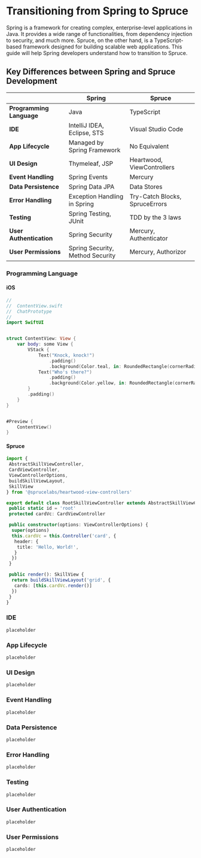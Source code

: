 # Transitioning from Spring to Spruce

Spring is a framework for creating complex, enterprise-level applications in Java. It provides a wide range of functionalities, from dependency injection to security, and much more. Spruce, on the other hand, is a TypeScript-based framework designed for building scalable web applications. This guide will help Spring developers understand how to transition to Spruce.

## Key Differences between Spring and Spruce Development

|     | Spring                   | Spruce                   |
|-----------------------|--------------------------|--------------------------|
| **Programming Language** | Java                    | TypeScript               |
| **IDE**                 | IntelliJ IDEA, Eclipse, STS | Visual Studio Code       |
| **App Lifecycle**       | Managed by Spring Framework | No Equivalent            |
| **UI Design**           | Thymeleaf, JSP          | Heartwood, ViewControllers |
| **Event Handling**      | Spring Events           | Mercury                  |
| **Data Persistence**    | Spring Data JPA         | Data Stores              |
| **Error Handling**      | Exception Handling in Spring | Try-Catch Blocks, SpruceErrors |
| **Testing**             | Spring Testing, JUnit   | TDD by the 3 laws        |
| **User Authentication** | Spring Security         | Mercury, Authenticator   |
| **User Permissions**    | Spring Security, Method Security | Mercury, Authorizor      |

### Programming Language

#### iOS

```swift
//
//  ContentView.swift
//  ChatPrototype
//
import SwiftUI


struct ContentView: View {
    var body: some View {
        VStack {
            Text("Knock, knock!")
                .padding()
                .background(Color.teal, in: RoundedRectangle(cornerRadius: 8))
            Text("Who's there?")
                .padding()
                .background(Color.yellow, in: RoundedRectangle(cornerRadius: 8))
        }
        .padding()
    }
}


#Preview {
    ContentView()
}
```

#### Spruce

```typescript
import {
 AbstractSkillViewController,
 CardViewController,
 ViewControllerOptions,
 buildSkillViewLayout,
 SkillView
} from '@sprucelabs/heartwood-view-controllers'

export default class RootSkillViewController extends AbstractSkillViewController {
 public static id = 'root'
 protected cardVc: CardViewController

 public constructor(options: ViewControllerOptions) {
  super(options)
  this.cardVc = this.Controller('card', {
   header: {
    title: 'Hello, World!',
   }
  })
 }

 public render(): SkillView {
  return buildSkillViewLayout('grid', {
   cards: [this.cardVc.render()]
  })
 }
}

```

### IDE

```
placeholder

```

### App Lifecycle

```
placeholder

```

### UI Design

```
placeholder

```

### Event Handling

```
placeholder

```

### Data Persistence

```
placeholder

```

### Error Handling

```
placeholder

```

### Testing

```
placeholder

```

### User Authentication

```
placeholder

```

### User Permissions

```
placeholder

```
